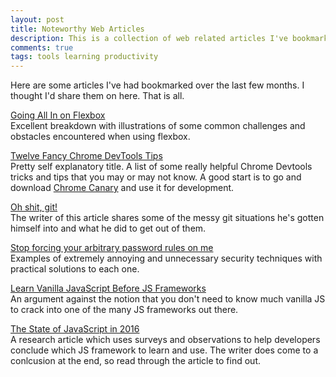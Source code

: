 ```yaml
---
layout: post
title: Noteworthy Web Articles
description: This is a collection of web related articles I've bookmarked in the last few months of my internet browsing.
comments: true
tags: tools learning productivity
---
```


Here are some articles I've had bookmarked over the last few months. I thought I'd share them on here. That is all.

[Going All In on Flexbox](https://www.isotoma.com/blog/2016/09/07/going-all-in-on-flexbox/)<br>
Excellent breakdown with illustrations of some common challenges and obstacles encountered when using flexbox.

[Twelve Fancy Chrome DevTools Tips](https://hackernoon.com/twelve-fancy-chrome-devtools-tips-dc1e39d10d9d#.rh9tb1c9g)<br>
Pretty self explanatory title. A list of some really helpful Chrome Devtools tricks and tips that you may or may not know. A good start is to go and download [Chrome Canary](https://www.google.com/chrome/browser/canary.html) and use it for development.

[Oh shit, git!](http://ohshitgit.com/)<br>
The writer of this article shares some of the messy git situations he's gotten himself into and what he did to get out of them.

[Stop forcing your arbitrary password rules on me](https://ryanwinchester.ca/posts/stop-forcing-your-arbitrary-password-rules-on-me)<br>
Examples of extremely annoying and unnecessary security techniques with practical solutions to each one.

[Learn Vanilla JavaScript Before JS Frameworks](https://snipcart.com/blog/learn-vanilla-javascript-before-using-js-frameworks)<br>
An argument against the notion that you don't need to know much vanilla JS to crack into one of the many JS frameworks out there.

[The State of JavaScript in 2016](https://medium.com/@sachagreif/the-state-of-javascript-front-end-frameworks-1a2d8a61510#.hqsm0v4ga)<br>
A research article which uses surveys and observations to help developers conclude which JS framework to learn and use. The writer does come to a conlcusion at the end, so read through the article to find out.